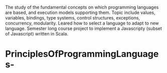 The study of the fundamental concepts on which programming languages are based, and execution models supporting them. Topic include values, variables, bindings, type systems, control structures, exceptions, concurrency, modularity. Leared how to select a language to adapt to new language. Semester long course project to implement a Javascripty (subset of Javascript) written in Scala. 
# PrinciplesOfProgrammingLanguages-
